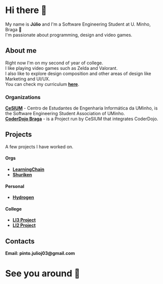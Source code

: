 # Hi there 👋

My name is __Júlio__ and I'm a Software Engineering Student at U. Minho, Braga 👋\
I'm passionate about programming, design and video games.

## About me

Right now I'm on my second of year of college.\
I like playing video games such as Zelda and Valorant.\
I also like to explore design composition and other areas of design like Marketing and UI/UX.\
You can check my curriculum [__here__](https://github.com/JulioJPinto/curriculum/blob/main/curriculum.pdf).
### Organizations
[__CeSIUM__](https://github.com/cesium) - Centro de Estudantes de Engenharia Informática da UMinho, is the Software Engineering Student Association of UMinho.\
[__CoderDojo Braga__](https://github.com/coderdojobraga) - is a Project run by CeSIUM that integrates CoderDojo.

## Projects
A few projects I have worked on.
#### Orgs
- [__LearningChain__](https://github.com/HexaTable/LearningChain)
- [__Shuriken__](https://github.com/coderdojobraga/shuriken)

#### Personal 
- [__Hydrogen__](https://github.com/JulioJPinto/hydrogen)

#### College
- [__LI3 Project__](https://github.com/JulioJPinto/li3-project)
- [__LI2 Project__](https://github.com/JulioJPinto/li2-project)



## Contacts

__Email: pinto.julioj03@gmail.com__

# See you around 👋

